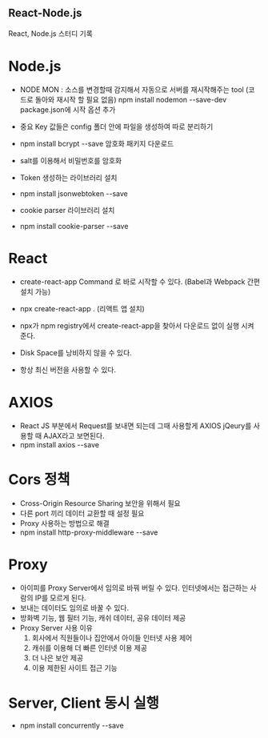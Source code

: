 ## React-Node.js

React, Node.js 스터디 기록

# Node.js
- NODE MON : 소스를 변경할때 감지해서 자동으로 서버를 재시작해주는 tool
            (코드로 돌아와 재시작 할 필요 없음)
            npm install nodemon --save-dev
            package.json에 시작 옵션 추가

- 중요 Key 값들은 config 폴더 안에 파일을 생성하여 따로 분리하기 

- npm install bcrypt --save  암호화 패키지 다운로드 
- salt를 이용해서 비밀번호를 암호화 

- Token 생성하는 라이브러리 설치
- npm install jsonwebtoken --save

- cookie parser 라이브러리 설치
- npm install cookie-parser --save 

# React
- create-react-app Command 로 바로 시작할 수 있다. 
(Babel과 Webpack 간편 설치 가능)

- npx create-react-app . (리액트 앱 설치)
- npx가 npm registry에서 create-react-app을 찾아서 다운로드 없이 실행 시켜준다.
- Disk Space를 낭비하지 않을 수 있다.
- 항상 최신 버전을 사용할 수 있다. 

# AXIOS
- React JS 부분에서 Request를 보내면 되는데
  그때 사용할게 AXIOS jQeury를 사용할 때 AJAX라고 보면된다.
- npm install axios --save

# Cors 정책 
- Cross-Origin Resource Sharing 보안을 위해서 필요
- 다른 port 끼리 데이터 교환할 때 설정 필요 
- Proxy 사용하는 방법으로 해결 
- npm install http-proxy-middleware --save 

# Proxy
- 아이피를 Proxy Server에서 임의로 바꿔 버릴 수 있다. 
  인터넷에서는 접근하는 사람의 IP를 모르게 된다.
- 보내는 데이터도 임의로 바꿀 수 있다.
- 방화벽 기능, 웹 필터 기능, 캐쉬 데이터, 공유 데이터 제공
- Proxy Server 사용 이유
  1. 회사에서 직원들이나 집안에서 아이들 인터넷 사용 제어 
  2. 캐쉬를 이용해 더 빠른 인터넷 이용 제공
  3. 더 나은 보안 제공
  4. 이용 제한된 사이트 접근 기능 

# Server, Client 동시 실행 
- npm install concurrently --save